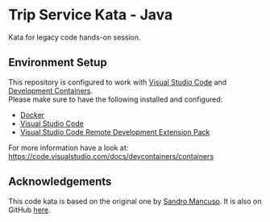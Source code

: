 # Trip Service Kata - Java

Kata for legacy code hands-on session.

## Environment Setup

This repository is configured to work with [Visual Studio Code](https://code.visualstudio.com/) and [Development Containers](https://containers.dev/).  
Please make sure to have the following installed and configured:
- [Docker](https://www.docker.com/)
- [Visual Studio Code](https://code.visualstudio.com/)
- [Visual Studio Code Remote Development Extension Pack](https://marketplace.visualstudio.com/items?itemName=ms-vscode-remote.vscode-remote-extensionpack)

For more information have a look at: https://code.visualstudio.com/docs/devcontainers/containers

## Acknowledgements

This code kata is based on the original one by [Sandro Mancuso](https://github.com/sandromancuso). It is also on GitHub [here](https://github.com/sandromancuso/trip-service-kata).